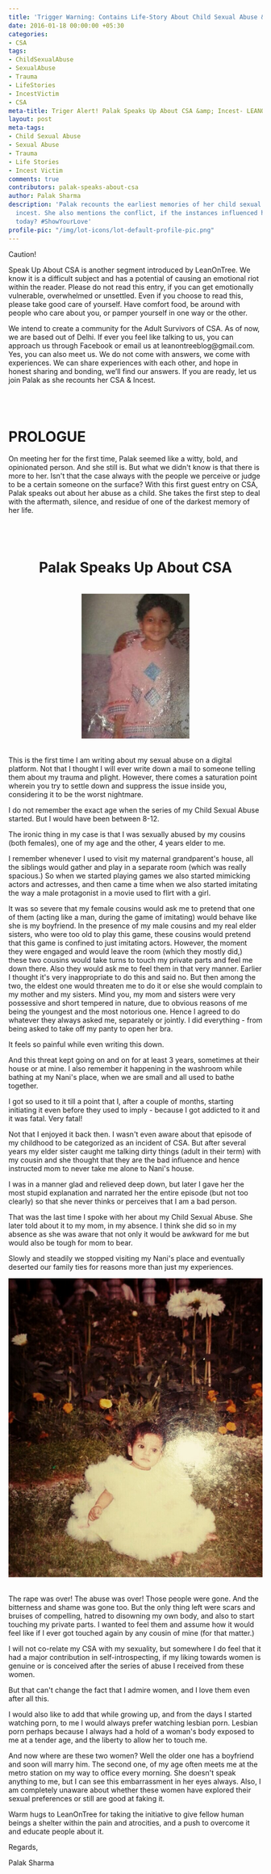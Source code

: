 ```yaml
---
title: 'Trigger Warning: Contains Life-Story About Child Sexual Abuse &amp; Incest'
date: 2016-01-18 00:00:00 +05:30
categories:
- CSA
tags:
- ChildSexualAbuse
- SexualAbuse
- Trauma
- LifeStories
- IncestVictim
- CSA
meta-title: Triger Alert! Palak Speaks Up About CSA &amp; Incest- LEANONTREE
layout: post
meta-tags:
- Child Sexual Abuse
- Sexual Abuse
- Trauma
- Life Stories
- Incest Victim
comments: true
contributors: palak-speaks-about-csa
author: Palak Sharma
description: 'Palak recounts the earliest memories of her child sexual abuse &amp;
  incest. She also mentions the conflict, if the instances influenced her orientation
  today? #ShowYourLove'
profile-pic: "/img/lot-icons/lot-default-profile-pic.png"
---
```


<p class="lot-text"><span class="label label-danger">Caution!</span></p>

<p class="lot-text">
Speak Up About CSA is another segment introduced by LeanOnTree. We know it is a difficult subject and has a potential of causing an emotional riot within the reader. Please do not read this entry, if you can get emotionally vulnerable, overwhelmed or unsettled. Even if you choose to read this, please take good care of yourself. Have comfort food, be around with people who care about you,<!--more--> or pamper yourself in one way or the other.</p>


<p class="lot-text">We intend to create a community for the Adult Survivors of CSA. As of now, we are based out of Delhi. If ever you feel like talking to us, you can approach us through Facebook or email us at <span class="label label-primary">leanontreeblog@gmail.com.</span> Yes, you can also meet us. We do not come with answers, we come with experiences. We can share experiences with each other, and hope in honest sharing and bonding, we’ll find our answers. If you are ready, let us join Palak as she recounts her CSA &amp; Incest.</p></br></br>

<h1 class="lot-text"><span class="label label-success">PROLOGUE</span></h1>
<p class="lot-text">
On meeting her for the first time, Palak seemed like a witty, bold, and opinionated person. And she still is. But what we didn't know is that there is more to her. Isn't that the case always with the people we perceive or judge to be a certain someone on the surface? With this first guest entry on CSA, Palak speaks out about her abuse as a child. She takes the first step to deal with the aftermath, silence, and residue of one of the darkest memory of her life.</p></br></br>

<h1 class="inpost-title" style="text-align:center;">Palak Speaks Up About CSA</h1></br>

<div class="separator" style="clear: both; text-align: center;">
<img class="img-responsive center-block" alt="CSA" src="/img/palak-speaks-about-csa/palak-speaks-about-csa-1.jpg" /></div></br>

<p class="post-text-format">This is the first time I am writing about my sexual abuse on a digital platform. Not that I thought I will ever write down a mail to someone telling them about my trauma and plight. However, there comes a saturation point wherein you try to settle down and suppress the issue inside you, considering it to be the worst nightmare.</p>


<p class="post-text-format">I do not remember the exact age when the series of my Child Sexual Abuse started. But I would have been between 8-12.</p>


<p class="post-text-format">The ironic thing in my case is that I was sexually abused by my cousins (both females), one of my age and the other, 4 years elder to me.</p>


<p class="post-text-format">I remember whenever I used to visit my maternal grandparent's house, all the siblings would gather and play in a separate room (which was really spacious.) So when we started playing games we also started mimicking actors and actresses, and then came a time when we also started imitating the way a male protagonist in a movie used to flirt with a girl.</p>


<p class="post-text-format">It was so severe that my female cousins would ask me to pretend that one of them (acting like a man, during the game of imitating) would behave like she is my boyfriend. In the presence of my male cousins and my real elder sisters, who were too old to play this game, these cousins would pretend that this game is confined to just imitating actors. However, the moment they were engaged and would leave the room (which they mostly did,) these two cousins would take turns to touch my private parts and feel me down there. Also they would ask me to feel them in that very manner. Earlier I thought it's very inappropriate to do this and said no. But then among the two, the eldest one would threaten me to do it or else she would complain to my mother and my sisters. Mind you, my mom and sisters were very possessive and short tempered in nature, due to obvious reasons of me being the youngest and the most notorious one. Hence I agreed to do whatever they always asked me, separately or jointly. I did everything - from being asked to take off my panty to open her bra.</p>


<p class="post-text-format">It feels so painful while even writing this down.</p>


<p class="post-text-format">And this threat kept going on and on for at least 3 years, sometimes at their house or at mine. I also remember it happening in the washroom while bathing at my Nani's place, when we are small and all used to bathe together.</p>

<p class="post-text-format">I got so used to it till a point that I, after a couple of months, starting initiating it even before they used to imply - because I got addicted to it and it was fatal. Very fatal!</p>


<p class="post-text-format">Not that I enjoyed it back then. I wasn't even aware about that episode of my childhood to be categorized as an incident of CSA. But after several years my elder sister caught me talking dirty things (adult in their term) with my cousin and she thought that they are the bad influence and hence instructed mom to never take me alone to Nani's house.</p>


<p class="post-text-format">I was in a manner glad and relieved deep down, but later I gave her the most stupid explanation and narrated her the entire episode (but not too clearly) so that she never thinks or perceives that I am a bad person.</p>

<p class="post-text-format">That was the last time I spoke with her about my Child Sexual Abuse. She later told about it to my mom, in my absence. I think she did so in my absence as she was aware that not only it would be awkward for me but would also be tough for mom to bear.</p>


<p class="post-text-format">Slowly and steadily we stopped visiting my Nani's place and eventually deserted our family ties for reasons more than just my experiences.</p>

<div class="separator" style="clear: both; text-align: center;">
<img class="img-responsive center-block" alt="CSA" src="/img/palak-speaks-about-csa/palak-speaks-about-csa-2.jpg" /></div></br>

<p class="post-text-format">The rape was over! The abuse was over! Those people were gone. And the bitterness and shame was gone too. But the only thing left were scars and bruises of compelling, hatred to disowning my own body, and also to start touching my private parts. I wanted to feel them and assume how it would feel like if I ever got touched again by any cousin of mine (for that matter.)</p>


<p class="post-text-format">I will not co-relate my CSA with my sexuality, but somewhere I do feel that it had a major contribution in self-introspecting, if my liking towards women is genuine or is conceived after the series of abuse I received from these women.</p>


<p class="post-text-format">But that can't change the fact that I admire women, and I love them even after all this.</p>


<p class="post-text-format">I would also like to add that while growing up, and from the days I started watching porn, to me I would always prefer watching lesbian porn. Lesbian porn perhaps because I always had a hold of a woman's body exposed to me at a tender age, and the liberty to allow her to touch me.</p>


<p class="post-text-format">And now where are these two women? Well the older one has a boyfriend and soon will marry him. The second one, of my age often meets me at the metro station on my way to office every morning. She doesn't speak anything to me, but I can see this embarrassment in her eyes always. Also, I am completely unaware about whether these women have explored their sexual preferences or still are good at faking it.</p>

<p class="post-text-format">Warm hugs to LeanOnTree for taking the initiative to give fellow human beings a shelter within the pain and atrocities, and a push to overcome it and educate people about it.</p>


<p class="post-text-format">Regards,</p>
<p class="post-text-format">Palak Sharma</p>
